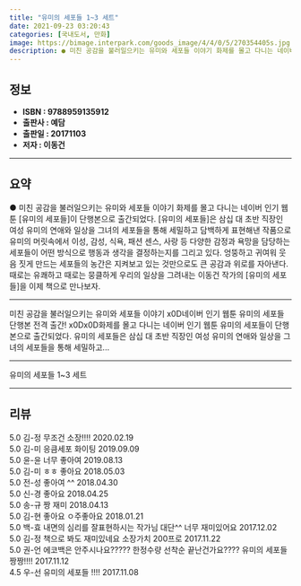 ```yaml
---
title: "유미의 세포들 1~3 세트"
date: 2021-09-23 03:20:43
categories: [국내도서, 만화]
image: https://bimage.interpark.com/goods_image/4/4/0/5/270354405s.jpg
description: ● 미친 공감을 불러일으키는 유미와 세포들 이야기 화제를 몰고 다니는 네이버 인기 웹툰 [유미의 세포들]이 단행본으로 출간되었다. [유미의 세포들]은 삼십 대 초반 직장인 여성 유미의 연애와 일상을 그녀의 세포들을 통해 세밀하고 담백하게 표현해낸 작품으로 유미의 머릿속에서 이성, 감성
---
```


## **정보**

- **ISBN : 9788959135912**
- **출판사 : 예담**
- **출판일 : 20171103**
- **저자 : 이동건**

------



## **요약**

●  미친 공감을 불러일으키는 유미와 세포들 이야기 화제를 몰고 다니는 네이버 인기 웹툰 [유미의 세포들]이 단행본으로 출간되었다. [유미의 세포들]은 삼십 대 초반 직장인 여성 유미의 연애와 일상을 그녀의 세포들을 통해 세밀하고 담백하게 표현해낸 작품으로 유미의 머릿속에서 이성, 감성, 식욕, 패션 센스, 사랑 등 다양한 감정과 욕망을 담당하는 세포들이 어떤 방식으로 행동과 생각을 결정하는지를 그리고 있다. 엉뚱하고 귀여워 웃음 짓게 만드는 세포들의 농간은 지켜보고 있는 것만으로도 큰 공감과 위로를 자아낸다. 때로는 유쾌하고 때로는 뭉클하게 우리의 일상을 그려내는 이동건 작가의 [유미의 세포들]을 이제 책으로 만나보자.

------

미친 공감을 불러일으키는 유미와 세포들 이야기 x0D네이버 인기 웹툰 유미의 세포들 단행본 전격 출간! x0Dx0D화제를 몰고 다니는 네이버 인기 웹툰 유미의 세포들이 단행본으로 출간되었다. 유미의 세포들은 삼십 대 초반 직장인 여성 유미의 연애와 일상을 그녀의 세포들을 통해 세밀하고... 

------


유미의 세포들 1~3 세트 

------


## **리뷰** 

5.0 김-정 무조건 소장!!!! 2020.02.19 <br/>5.0 김-미 응큼세포 화이팅 2019.09.09 <br/>5.0 윤-윤 너무 좋아여 2019.08.13 <br/>5.0 김-미 ㅎㅎ 좋아요 2018.05.03 <br/>5.0 전-성 좋아여 ^^ 2018.04.30 <br/>5.0 신-경 좋아요 2018.04.25 <br/>5.0 송-규 짱 재미 2018.04.13 <br/>5.0 김-현 좋아요 ㅇ주좋아요 2018.01.21 <br/>5.0 백-효 내면의 심리를 잘표현하시는 작가님 대단^^
너무 재미있어요 2017.12.02 <br/>5.0 김-정 책으로 봐도 재미있네요 소장가치 200프로 2017.11.22 <br/>5.0 권-언 에코백은 안주시나요????? 한정수량 선착순 끝난건가요????
유미의 세포들 짱짱!!!! 2017.11.12 <br/>4.5 우-선 유미의 세포들 !!!! 2017.11.08 <br/>